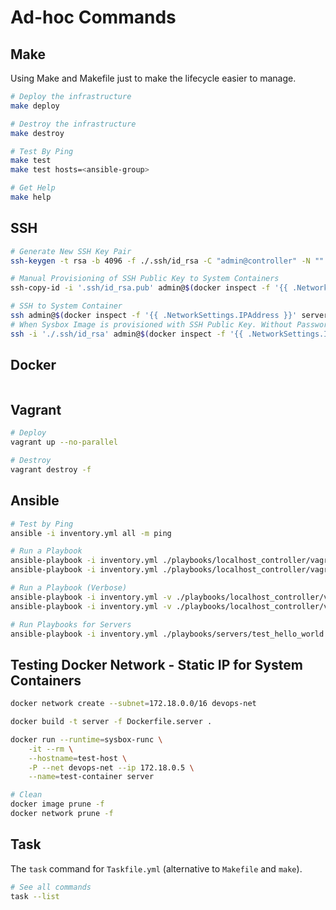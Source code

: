 # Ad-hoc Commands

## Make
Using Make and Makefile just to make the lifecycle easier to manage.
```bash
# Deploy the infrastructure
make deploy

# Destroy the infrastructure
make destroy

# Test By Ping
make test
make test hosts=<ansible-group>

# Get Help
make help
```

## SSH
```bash
# Generate New SSH Key Pair
ssh-keygen -t rsa -b 4096 -f ./.ssh/id_rsa -C "admin@controller" -N ""

# Manual Provisioning of SSH Public Key to System Containers
ssh-copy-id -i '.ssh/id_rsa.pub' admin@$(docker inspect -f '{{ .NetworkSettings.IPAddress }}' server-1)

# SSH to System Container
ssh admin@$(docker inspect -f '{{ .NetworkSettings.IPAddress }}' server-1) -p 22
# When Sysbox Image is provisioned with SSH Public Key. Without Password Prompt.
ssh -i './.ssh/id_rsa' admin@$(docker inspect -f '{{ .NetworkSettings.IPAddress }}' server-1) -p 22
```

## Docker
```bash
```

## Vagrant
```bash
# Deploy
vagrant up --no-parallel

# Destroy
vagrant destroy -f
```

## Ansible
```bash
# Test by Ping
ansible -i inventory.yml all -m ping

# Run a Playbook
ansible-playbook -i inventory.yml ./playbooks/localhost_controller/vagrant_up.yml
ansible-playbook -i inventory.yml ./playbooks/localhost_controller/vagrant_destroy.yml

# Run a Playbook (Verbose)
ansible-playbook -i inventory.yml -v ./playbooks/localhost_controller/vagrant_up.yml
ansible-playbook -i inventory.yml -v ./playbooks/localhost_controller/vagrant_destroy.yml

# Run Playbooks for Servers
ansible-playbook -i inventory.yml ./playbooks/servers/test_hello_world.yml
```

## Testing Docker Network - Static IP for System Containers
```bash
docker network create --subnet=172.18.0.0/16 devops-net

docker build -t server -f Dockerfile.server .

docker run --runtime=sysbox-runc \
    -it --rm \
    --hostname=test-host \
    -P --net devops-net --ip 172.18.0.5 \
    --name=test-container server

# Clean
docker image prune -f
docker network prune -f
```


## Task
The `task` command for `Taskfile.yml` (alternative to `Makefile` and `make`).
```bash
# See all commands
task --list
```
